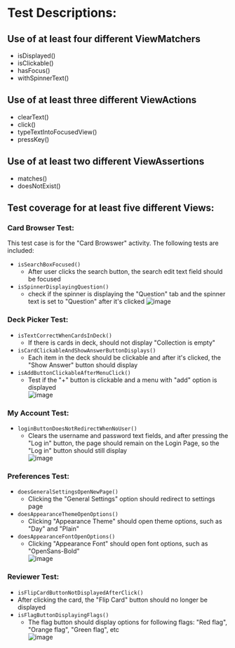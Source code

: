 
# Test Descriptions: 

## Use of at least four different ViewMatchers
  - isDisplayed()
  - isClickable()
  - hasFocus()
  - withSpinnerText()
## Use of at least three different ViewActions
  - clearText()
  - click()
  - typeTextIntoFocusedView()
  - pressKey()
## Use of at least two different ViewAssertions
  - matches()
  - doesNotExist()
## Test coverage for at least five different Views: 

### Card Browser Test: 
This test case is for the "Card Browswer" activity. The following tests are included: 
  - `isSearchBoxFocused()`
    - After user clicks the search button, the search edit text field should be focused 
  - `isSpinnerDisplayingQuestion()`
    - check if the spinner is displaying the "Question" tab and the spinner text is set to "Question" after it's clicked
![image](https://user-images.githubusercontent.com/33078129/111573661-2e6a5080-8768-11eb-9719-09b20166c3e9.png)

### Deck Picker Test: 
  - `isTextCorrectWhenCardsInDeck()`
    - If there is cards in deck, should not display "Collection is empty"
  - `isCardClickableAndShowAnswerButtonDisplays()`
    - Each item in the deck should be clickable and after it's clicked, the "Show Answer" button should display 
  - `isAddButtonClickableAfterMenuClick()`
    - Test if the "+" button is clickable and a menu with "add" option is displayed <br />
![image](https://user-images.githubusercontent.com/33078129/111573636-23172500-8768-11eb-9d4d-23a608fe1884.png)

### My Account Test: 
  - `loginButtonDoesNotRedirectWhenNoUser()`
    - Clears the username and password text fields, and after pressing the "Log in" button, the page should remain on the Login Page, so the "Log in" button should still display <br />
![image](https://user-images.githubusercontent.com/33078129/111573555-fe22b200-8767-11eb-9db6-df3788b7382f.png)
 
### Preferences Test:
  - `doesGeneralSettingsOpenNewPage()`
    - Clicking the "General Settings" option should redirect to settings page 
  - `doesAppearanceThemeOpenOptions()`
    - Clicking "Appearance Theme" should open theme options, such as "Day" and "Plain"
  - `doesAppearanceFontOpenOptions()`
     - Clicking "Appearance Font" should open font options, such as "OpenSans-Bold" <br />
![image](https://user-images.githubusercontent.com/33078129/111573682-388c4f00-8768-11eb-9448-53fadfe9c2cf.png)

### Reviewer Test: 
  - `isFlipCardButtonNotDisplayedAfterClick()`
   - After clicking the card, the "Flip Card" button should no longer be displayed 
  - `isFlagButtonDisplayingFlags()`
    - The flag button should display options for following flags: "Red flag", "Orange flag", "Green flag", etc <br />
![image](https://user-images.githubusercontent.com/33078129/111573865-9456d800-8768-11eb-8873-8c09614bfa4e.png)

